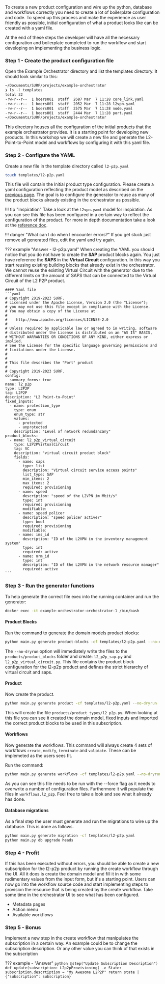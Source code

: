 To create a new product configuration and wire up the python, database and workflows correctly you need to create a
lot of boilerplate configuration and code. To speed up this process and make the experience as user friendly as
possible, initial configuration of what a product looks like can be created with a yaml file.

At the end of these steps the developer will have all the necessary configuration and boilerplate completed to run
the workflow and start developing on implementing the business logic.

### Step 1 - Create the product configuration file
Open the Example Orchestrator directory and list the templates directory. It should look similar to this:

```bash
~/Documents/SURF/projects/example-orchestrator
❯ ls -l templates
total 32
-rw-r--r--  1 boers001  staff  2687 Mar  7 11:28 core_link.yaml
-rw-r--r--  1 boers001  staff  2052 Mar  7 11:28 l2vpn.yaml
-rw-r--r--  1 boers001  staff  2575 Mar  7 11:28 node.yaml
-rw-r--r--  1 boers001  staff  2444 Mar  7 11:28 port.yaml
~/Documents/SURF/projects/example-orchestrator
```

This directory houses all the configuration of the initial products that the example orchestrator provides. It is a
starting point for developing new products. In this workshop we will create a new file and generate the
L2-Point-to-Point model and workflows by configuring it with this yaml file.

### Step 2 - Configure the YAML
Create a new file in the template directory called `l2-p2p.yaml`
```bash
touch templates/l2-p2p.yaml
```
This file will contain the Initial product type configuration. Please create a yaml configuration reflecting the
product model as described on the [previous page](../create-your-own/). The goal is to configure the generator to
reuse as many of the product blocks already existing in the orchestrator as possible.

!!! tip "Inspiration"
    Take a look at the `l2vpn.yaml` model for inspiration. As you can see this file has been configured in a certain
    way to reflect the configuration of the product. For more in depth documentation take a look at the [reference
    doc](/reference-docs/cli/#generate).

!!! danger "What can I do when I encounter errors?"
    If you get stuck just remove all generated files, edit the yaml and try again.

??? example "Answer - l2-p2p.yaml"
    When creating the YAML you should notice that you do not have to create the **SAP** product blocks again. You just
    have reference the **SAPS** in the **Virtual Circuit** configuration. In this way you start reusing existing
    building blocks that already exist in the orchestrator. We cannot reuse the existing Virtual Circuit with the
    generator due to the different limits on the amount of SAPS that can be connected to the Virtual Circuit of the
    L2 P2P product.

    #### Yaml file
    ```yaml
    # Copyright 2019-2023 SURF.
    # Licensed under the Apache License, Version 2.0 (the "License");
    # you may not use this file except in compliance with the License.
    # You may obtain a copy of the License at
    #
    #    http://www.apache.org/licenses/LICENSE-2.0
    #
    # Unless required by applicable law or agreed to in writing, software
    # distributed under the License is distributed on an "AS IS" BASIS,
    # WITHOUT WARRANTIES OR CONDITIONS OF ANY KIND, either express or implied.
    # See the License for the specific language governing permissions and
    # limitations under the License.
    #
    #
    # This file describes the "Port" product
    #
    # Copyright 2019-2023 SURF.
    config:
      summary_forms: true
    name: l2_p2p
    type: L2P2P
    tag: L2P2P
    description: "L2 Point-to-Point"
    fixed_inputs:
      - name: protection_type
        type: enum
        enum_type: str
        values:
          - protected
          - unprotected
        description: "Level of network redundancany"
    product_blocks:
      - name: l2_p2p_virtual_circuit
        type: L2P2PVirtualCircuit
        tag: VC
        description: "virtual circuit product block"
        fields:
          - name: saps
            type: list
            description: "Virtual circuit service access points"
            list_type: SAP
            min_items: 2
            max_items: 2
            required: provisioning
          - name: speed
            description: "speed of the L2VPN im Mbit/s"
            type: int
            required: provisioning
            modifiable:
          - name: speed_policer
            description: "speed policer active?"
            type: bool
            required: provisioning
            modifiable:
          - name: ims_id
            description: "ID of the L2VPN in the inventory management system"
            type: int
            required: active
          - name: nrm_id
            type: int
            description: "ID of the L2VPN in the network resource manager"
            required: active
    ```

### Step 3 - Run the generator functions
To help generate the correct file exec into the running container and run the generator:

```bash
docker exec -it example-orchestrator-orchestrator-1 /bin/bash
```

#### Product Blocks
Run the command to generate the domain models product blocks:

```bash
python main.py generate product-blocks -cf templates/l2-p2p.yaml --no-dryrun
```
The `--no-dryrun` option will immediately write the files to the `products/product_blocks` folder and create:
`l2_p2p_sap.py` and `l2_p2p_virtual_circuit.py`. This file contains the product block configuration for the l2-p2p
product and defines the strict hierarchy of virtual circuit and saps.

#### Product
Now create the product.

```bash
python main.py generate product -cf templates/l2-p2p.yaml --no-dryrun
```

This will create the file `products/product_types/l2_p2p.py`. When looking at this file you can see it created the
domain model, fixed inputs and imported the correct product blocks to be used in this subscription.


#### Workflows
Now generate the workflows. This command will always create 4 sets of workflows `create`, `modify`, `terminate` and
`validate`. These can be implemeted as the users sees fit.

Run the command:
```bash
python main.py generate workflows -cf templates/l2-p2p.yaml --no-dryrun --force
```

As you can see this file needs to be run with the --force flag as it needs to overwrite a number of configuration
files. Furthermore it will populate the files in `workflows.l2_p2p`. Feel free to take a look and see what it
already has done.

#### Database migrations
As a final step the user must generate and run the migrations to wire up the database. This is done as follows.

```bash
python main.py generate migration -cf templates/l2-p2p.yaml
python main.py db upgrade heads
```

### Step 4 -  Profit
If this has been executed without errors, you should be able to create a new subscription for the l2-p2p product by
running the create workflow through the UI. All it does is create the domain model and fill it in with some
rudimentary values from the input form, but it's a starting point. Users can now go into the workflow source code
and start implementing steps to provision the resource that is being created by the create workflow. Take some time
in the orchestrator UI to see what has been configured.

* Metadata pages
* Action menu
* Available workflows

### Step 5 - Bonus
Implement a new step in the create workflow that manipulates the subscription in a certain way. An example could be
to change the subscription description. Or any other value you can think of that exists in the subscription

??? example - "Answer"
    ```python
    @step("Update Subscription Description")
    def update(subscription: L2p2pProvisioning) -> State:
        subscription.descrtiption = "My Awesome L2P2P"
        return state | {"subscription": subscription}
    ```
